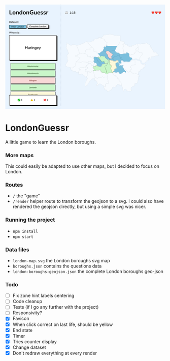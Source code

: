 ![a screenshot of the app](./screenshot.png)

# LondonGuessr

A little game to learn the London boroughs.

### More maps

This could easily be adapted to use other maps, but I decided to focus on London.

### Routes

- `/` the "game"
- `/render` helper route to transform the geojson to a svg. I could also have rendered the geojson directly, but using a simple svg was nicer.

### Running the project

- `npm install`
- `npm start`

### Data files

- `london-map.svg` the London boroughs svg map
- `boroughs.json` contains the questions data
- `london-boroughs-geojson.json` the complete London boroughs geo-json

### Todo

- [ ] Fix zone hint labels centering
- [ ] Code cleanup
- [ ] Tests (if I go any further with the project)
- [ ] Responsivity?
- [x] Favicon
- [x] When click correct on last life, should be yellow
- [x] End state
- [x] Timer
- [x] Tries counter display
- [x] Change dataset
- [x] Don't redraw everything at every render
